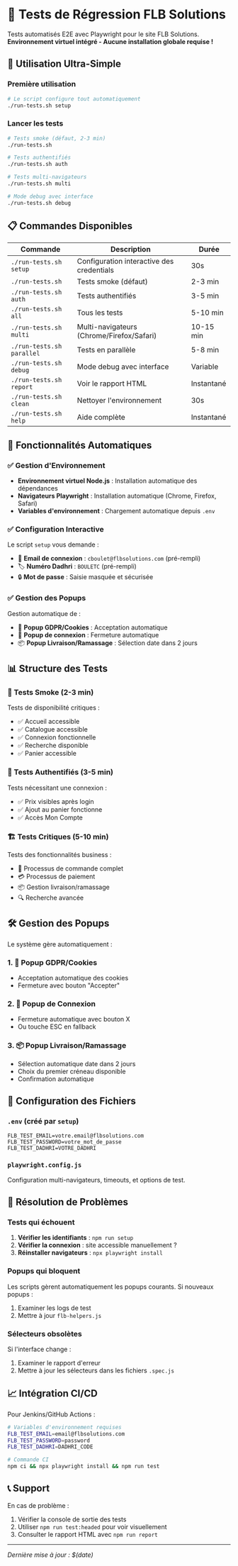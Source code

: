 # 🧪 Tests de Régression FLB Solutions

Tests automatisés E2E avec Playwright pour le site FLB Solutions.
**Environnement virtuel intégré - Aucune installation globale requise !**

## 🚀 Utilisation Ultra-Simple

### Première utilisation
```bash
# Le script configure tout automatiquement
./run-tests.sh setup
```

### Lancer les tests
```bash
# Tests smoke (défaut, 2-3 min)
./run-tests.sh

# Tests authentifiés
./run-tests.sh auth

# Tests multi-navigateurs  
./run-tests.sh multi

# Mode debug avec interface
./run-tests.sh debug
```

## 📋 Commandes Disponibles

| Commande | Description | Durée |
|----------|-------------|-------|
| `./run-tests.sh setup` | Configuration interactive des credentials | 30s |
| `./run-tests.sh` | Tests smoke (défaut) | 2-3 min |
| `./run-tests.sh auth` | Tests authentifiés | 3-5 min |
| `./run-tests.sh all` | Tous les tests | 5-10 min |
| `./run-tests.sh multi` | Multi-navigateurs (Chrome/Firefox/Safari) | 10-15 min |
| `./run-tests.sh parallel` | Tests en parallèle | 5-8 min |
| `./run-tests.sh debug` | Mode debug avec interface | Variable |
| `./run-tests.sh report` | Voir le rapport HTML | Instantané |
| `./run-tests.sh clean` | Nettoyer l'environnement | 30s |
| `./run-tests.sh help` | Aide complète | Instantané |

## 🔧 Fonctionnalités Automatiques

### ✅ Gestion d'Environnement
- **Environnement virtuel Node.js** : Installation automatique des dépendances
- **Navigateurs Playwright** : Installation automatique (Chrome, Firefox, Safari)
- **Variables d'environnement** : Chargement automatique depuis `.env`

### ✅ Configuration Interactive
Le script `setup` vous demande :
- 📧 **Email de connexion** : `cboulet@flbsolutions.com` (pré-rempli)
- 🏷️ **Numéro Dadhri** : `BOULETC` (pré-rempli)  
- 🔒 **Mot de passe** : Saisie masquée et sécurisée

### ✅ Gestion des Popups
Gestion automatique de :
- 🍪 **Popup GDPR/Cookies** : Acceptation automatique
- 🔐 **Popup de connexion** : Fermeture automatique  
- 📦 **Popup Livraison/Ramassage** : Sélection date dans 2 jours

## 📊 Structure des Tests

### 🚨 Tests Smoke (2-3 min)
Tests de disponibilité critiques :
- ✅ Accueil accessible
- ✅ Catalogue accessible  
- ✅ Connexion fonctionnelle
- ✅ Recherche disponible
- ✅ Panier accessible

### 🔐 Tests Authentifiés (3-5 min)
Tests nécessitant une connexion :
- ✅ Prix visibles après login
- ✅ Ajout au panier fonctionne
- ✅ Accès Mon Compte

### 🏗️ Tests Critiques (5-10 min)
Tests des fonctionnalités business :
- 🛒 Processus de commande complet
- 💳 Processus de paiement
- 📦 Gestion livraison/ramassage
- 🔍 Recherche avancée

## 🛠️ Gestion des Popups

Le système gère automatiquement :

### 1. 🍪 Popup GDPR/Cookies
- Acceptation automatique des cookies
- Fermeture avec bouton "Accepter"

### 2. 🔐 Popup de Connexion
- Fermeture automatique avec bouton X
- Ou touche ESC en fallback

### 3. 📦 Popup Livraison/Ramassage
- Sélection automatique date dans 2 jours
- Choix du premier créneau disponible
- Confirmation automatique

## 📁 Configuration des Fichiers

### `.env` (créé par `setup`)
```env
FLB_TEST_EMAIL=votre.email@flbsolutions.com
FLB_TEST_PASSWORD=votre_mot_de_passe
FLB_TEST_DADHRI=VOTRE_DADHRI
```

### `playwright.config.js`
Configuration multi-navigateurs, timeouts, et options de test.

## 🐛 Résolution de Problèmes

### Tests qui échouent
1. **Vérifier les identifiants** : `npm run setup`
2. **Vérifier la connexion** : site accessible manuellement ?
3. **Réinstaller navigateurs** : `npx playwright install`

### Popups qui bloquent
Les scripts gèrent automatiquement les popups courants. Si nouveaux popups :
1. Examiner les logs de test
2. Mettre à jour `flb-helpers.js`

### Sélecteurs obsolètes
Si l'interface change :
1. Examiner le rapport d'erreur
2. Mettre à jour les sélecteurs dans les fichiers `.spec.js`

## 📈 Intégration CI/CD

Pour Jenkins/GitHub Actions :
```bash
# Variables d'environnement requises
FLB_TEST_EMAIL=email@flbsolutions.com
FLB_TEST_PASSWORD=password
FLB_TEST_DADHRI=DADHRI_CODE

# Commande CI
npm ci && npx playwright install && npm run test
```

## 📞 Support

En cas de problème :
1. Vérifier la console de sortie des tests
2. Utiliser `npm run test:headed` pour voir visuellement
3. Consulter le rapport HTML avec `npm run report`

---
*Dernière mise à jour : $(date)*